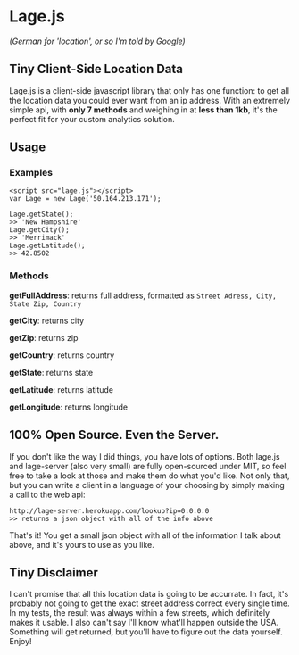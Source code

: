 # Lage.js
*(German for 'location', or so I'm told by Google)*

## Tiny Client-Side Location Data
Lage.js is a client-side javascript library that only has one function: to get all the location data you could ever want from an ip address. With an extremely simple api, with **only 7 methods** and weighing in at **less than 1kb**, it's the perfect fit for your custom analytics solution.

## Usage
### Examples
```
<script src="lage.js"></script>
var Lage = new Lage('50.164.213.171');

Lage.getState(); 
>> 'New Hampshire'
Lage.getCity(); 
>> 'Merrimack'
Lage.getLatitude();
>> 42.8502
```
### Methods
**getFullAddress**: returns full address, formatted as ```Street Adress, City, State Zip, Country```

**getCity**: returns city

**getZip**: returns zip

**getCountry**: returns country

**getState**:  returns state

**getLatitude**: returns latitude

**getLongitude**: returns longitude


## 100% Open Source. Even the Server.
If you don't like the way I did things, you have lots of options. Both lage.js and lage-server (also very small) are fully open-sourced under MIT, so feel free to take a look at those and make them do what you'd like. Not only that, but you can write a client in a language of your choosing by simply making a call to the web api:

```
http://lage-server.herokuapp.com/lookup?ip=0.0.0.0
>> returns a json object with all of the info above
```

That's it! You get a small json object with all of the information I talk about above, and it's yours to use as you like.

## Tiny Disclaimer
I can't promise that all this location data is going to be accurrate. In fact, it's probably not going to get the exact street address correct every single time. In my tests, the result was always within a few streets, which definitely makes it usable. I also can't say I'll know what'll happen outside the USA. Something will get returned, but you'll have to figure out the data yourself. Enjoy!
